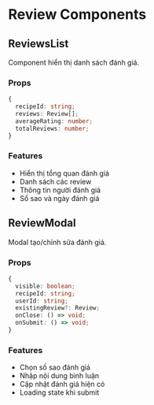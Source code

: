 # Review Components

## ReviewsList

Component hiển thị danh sách đánh giá.

### Props
```typescript
{
  recipeId: string;
  reviews: Review[];
  averageRating: number;
  totalReviews: number;
}
```

### Features
- Hiển thị tổng quan đánh giá
- Danh sách các review
- Thông tin người đánh giá
- Số sao và ngày đánh giá

## ReviewModal

Modal tạo/chỉnh sửa đánh giá.

### Props
```typescript
{
  visible: boolean;
  recipeId: string;
  userId: string;
  existingReview?: Review;
  onClose: () => void;
  onSubmit: () => void;
}
```

### Features
- Chọn số sao đánh giá
- Nhập nội dung bình luận
- Cập nhật đánh giá hiện có
- Loading state khi submit
